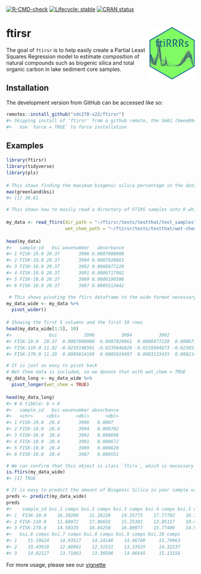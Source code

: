 
<!-- README.md is generated from README.Rmd. Please edit that file -->
<!-- badges: start -->

[![R-CMD-check](https://github.com/sds270-s22/ftirsr/workflows/R-CMD-check/badge.svg)](https://github.com/sds270-s22/ftirsr/actions)
[![Lifecycle:
stable](https://img.shields.io/badge/lifecycle-stable-brightgreen.svg)](https://lifecycle.r-lib.org/articles/stages.html#stable)
[![CRAN
status](https://www.r-pkg.org/badges/version/ftirsr)](https://CRAN.R-project.org/package=ftirsr)
<!-- badges: end -->

# ftirsr <img src="./data-raw/Sticker/ftiRRRs.png" align="right" height=140/>

The goal of `ftirsr` is to help easily create a Partial Least Squares
Regression model to estimate composition of natural compounds such as
biogenic silica and total organic carbon in lake sediment core samples.

## Installation

The development version from GitHub can be accessed like so:

``` r
remotes::install_github("sds270-s22/ftirsr")
#> Skipping install of 'ftirsr' from a github remote, the SHA1 (9eee09d7) has not changed since last install.
#>   Use `force = TRUE` to force installation
```

## Examples

``` r
library(ftirsr)
library(tidyverse)
library(pls)

# This shows finding the maximum biogenic silica percentage in the dataset
max(greenland$bsi)
#> [1] 30.61
```

``` r
# This shows how to easily read a directory of FTIRS samples into R while attaching Wet Chemistry values and interpolating onto a vector of rounded wavenumbers for ease of interpretation

my_data <- read_ftirs(dir_path = "~/ftirsr/tests/testthat/test_samples",
                      wet_chem_path = "~/ftirsr/tests/testthat/wet-chem-data.csv")

head(my_data)
#>   sample_id   bsi wavenumber   absorbance
#> 1 FISK-10.0 20.37       3996 0.0007000000
#> 2 FISK-10.0 20.37       3994 0.0007020861
#> 3 FISK-10.0 20.37       3992 0.0006977220
#> 4 FISK-10.0 20.37       3991 0.0006717982
#> 5 FISK-10.0 20.37       3989 0.0006199506
#> 6 FISK-10.0 20.37       3987 0.0005513442
```

``` r
 # This shows pivoting the ftirs dataframe to the wide format necessary to run in a PLS model
my_data_wide <- my_data %>%
  pivot_wider()

# Showing the first 5 columns and the first 10 rows
head(my_data_wide[1:5], 10)
#>              bsi          3996          3994          3992          3991
#> FISK-10.0  20.37  0.0007000000  0.0007020861  0.0006977220  0.0006717982
#> FISK-110.0 11.82 -0.0235148501 -0.0235046029 -0.0235894673 -0.0236516844
#> FISK-270.0 11.29  0.0005814169  0.0005024497  0.0003133435  0.0002148331
```

``` r
# It is just as easy to pivot back
# Wet Chem data is included, so we denote that with wet_chem = TRUE
my_data_long <- my_data_wide %>%
  pivot_longer(wet_chem = TRUE)

head(my_data_long)
#> # A tibble: 6 × 4
#>   sample_id   bsi wavenumber absorbance
#>   <chr>     <dbl>      <dbl>      <dbl>
#> 1 FISK-10.0  20.4       3996   0.0007  
#> 2 FISK-10.0  20.4       3994   0.000702
#> 3 FISK-10.0  20.4       3992   0.000698
#> 4 FISK-10.0  20.4       3991   0.000672
#> 5 FISK-10.0  20.4       3989   0.000620
#> 6 FISK-10.0  20.4       3987   0.000551
```

``` r
# We can confirm that this object is class `ftirs`, which is necessary to access methods, such as predict.ftirs()
is.ftirs(my_data_wide)
#> [1] TRUE
```

``` r
# It is easy to predict the amount of Biogenic Silica in your sample using our model that is trained on 131 arctic lake sediment core samples
preds <- predict(my_data_wide)
preds
#>    sample_id bsi.1 comps bsi.2 comps bsi.3 comps bsi.4 comps bsi.5 comps
#> 1  FISK-10.0    16.30280    21.28228    19.35775    17.77782    16.72570
#> 2 FISK-110.0    11.68072    17.06655    15.25301    13.85117    10.46511
#> 3 FISK-270.0    14.58335    18.84250    16.80977    15.77409    14.98739
#>   bsi.6 comps bsi.7 comps bsi.8 comps bsi.9 comps bsi.10 comps
#> 1    15.19624    14.93517    14.24146    14.96709     15.79963
#> 2    10.43918    12.88861    12.31531    13.33525     14.32237
#> 3    14.02127    13.71863    13.30506    14.06645     15.13158
```

For more usage, please see our
[vignette](https://github.com/sds270-s22/ftirsr/blob/main/vignettes/Vignette.Rmd)
